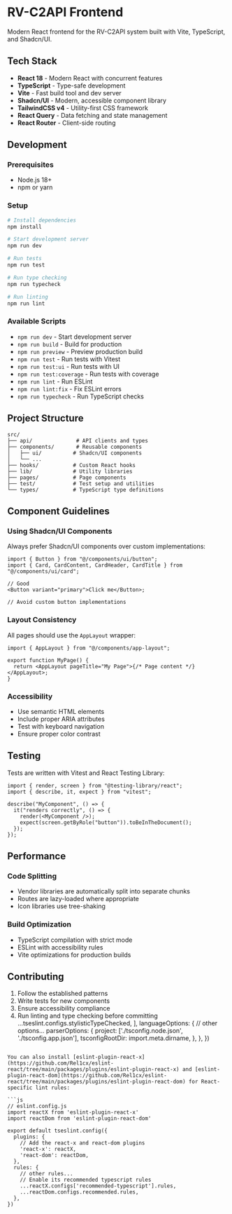 # RV-C2API Frontend

Modern React frontend for the RV-C2API system built with Vite, TypeScript, and Shadcn/UI.

## Tech Stack

- **React 18** - Modern React with concurrent features
- **TypeScript** - Type-safe development
- **Vite** - Fast build tool and dev server
- **Shadcn/UI** - Modern, accessible component library
- **TailwindCSS v4** - Utility-first CSS framework
- **React Query** - Data fetching and state management
- **React Router** - Client-side routing

## Development

### Prerequisites

- Node.js 18+
- npm or yarn

### Setup

```bash
# Install dependencies
npm install

# Start development server
npm run dev

# Run tests
npm run test

# Run type checking
npm run typecheck

# Run linting
npm run lint
```

### Available Scripts

- `npm run dev` - Start development server
- `npm run build` - Build for production
- `npm run preview` - Preview production build
- `npm run test` - Run tests with Vitest
- `npm run test:ui` - Run tests with UI
- `npm run test:coverage` - Run tests with coverage
- `npm run lint` - Run ESLint
- `npm run lint:fix` - Fix ESLint errors
- `npm run typecheck` - Run TypeScript checks

## Project Structure

```
src/
├── api/              # API clients and types
├── components/       # Reusable components
│   ├── ui/          # Shadcn/UI components
│   └── ...
├── hooks/           # Custom React hooks
├── lib/             # Utility libraries
├── pages/           # Page components
├── test/            # Test setup and utilities
└── types/           # TypeScript type definitions
```

## Component Guidelines

### Using Shadcn/UI Components

Always prefer Shadcn/UI components over custom implementations:

```tsx
import { Button } from "@/components/ui/button";
import { Card, CardContent, CardHeader, CardTitle } from "@/components/ui/card";

// Good
<Button variant="primary">Click me</Button>;

// Avoid custom button implementations
```

### Layout Consistency

All pages should use the `AppLayout` wrapper:

```tsx
import { AppLayout } from "@/components/app-layout";

export function MyPage() {
  return <AppLayout pageTitle="My Page">{/* Page content */}</AppLayout>;
}
```

### Accessibility

- Use semantic HTML elements
- Include proper ARIA attributes
- Test with keyboard navigation
- Ensure proper color contrast

## Testing

Tests are written with Vitest and React Testing Library:

```tsx
import { render, screen } from "@testing-library/react";
import { describe, it, expect } from "vitest";

describe("MyComponent", () => {
  it("renders correctly", () => {
    render(<MyComponent />);
    expect(screen.getByRole("button")).toBeInTheDocument();
  });
});
```

## Performance

### Code Splitting

- Vendor libraries are automatically split into separate chunks
- Routes are lazy-loaded where appropriate
- Icon libraries use tree-shaking

### Build Optimization

- TypeScript compilation with strict mode
- ESLint with accessibility rules
- Vite optimizations for production builds

## Contributing

1. Follow the established patterns
2. Write tests for new components
3. Ensure accessibility compliance
4. Run linting and type checking before committing
   ...tseslint.configs.stylisticTypeChecked,
   ],
   languageOptions: {
   // other options...
   parserOptions: {
   project: ['./tsconfig.node.json', './tsconfig.app.json'],
   tsconfigRootDir: import.meta.dirname,
   },
   },
   })

````

You can also install [eslint-plugin-react-x](https://github.com/Rel1cx/eslint-react/tree/main/packages/plugins/eslint-plugin-react-x) and [eslint-plugin-react-dom](https://github.com/Rel1cx/eslint-react/tree/main/packages/plugins/eslint-plugin-react-dom) for React-specific lint rules:

```js
// eslint.config.js
import reactX from 'eslint-plugin-react-x'
import reactDom from 'eslint-plugin-react-dom'

export default tseslint.config({
  plugins: {
    // Add the react-x and react-dom plugins
    'react-x': reactX,
    'react-dom': reactDom,
  },
  rules: {
    // other rules...
    // Enable its recommended typescript rules
    ...reactX.configs['recommended-typescript'].rules,
    ...reactDom.configs.recommended.rules,
  },
})
````
